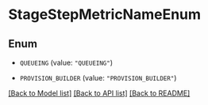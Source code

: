 # StageStepMetricNameEnum

## Enum


* `QUEUEING` (value: `"QUEUEING"`)

* `PROVISION_BUILDER` (value: `"PROVISION_BUILDER"`)


[[Back to Model list]](../README.md#documentation-for-models) [[Back to API list]](../README.md#documentation-for-api-endpoints) [[Back to README]](../README.md)


